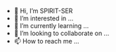 - 👋 Hi, I’m SPlRlT-SER
- 👀 I’m interested in ...
- 🌱 I’m currently learning ...
- 💞️ I’m looking to collaborate on ...
- 📫 How to reach me ...

<!---
SPlRlT-SER/SPlRlT-SER is a ✨ special ✨ repository because its `README.md` (this file) appears on your GitHub profile.
You can click the Preview link to take a look at your changes.
--->
